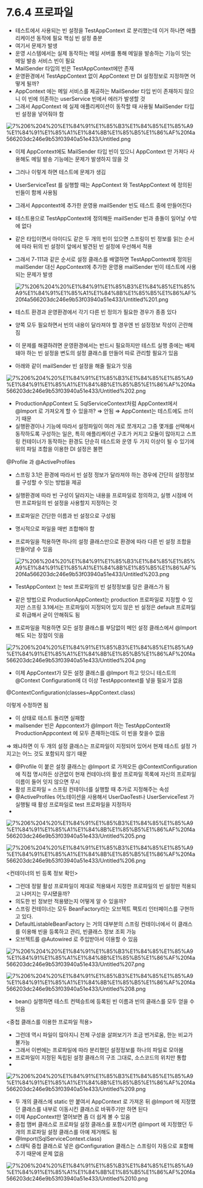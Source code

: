 # 7.6.4 프로파일

- 테스트에서 사용되는 빈 설정을 TestAppContext 로 분리했는데 이거 하나면 애플리케이션 동작에 필요 핵심 빈 설정 충분
- 여기서 문제가 발생
- 운영 시스템에서는 실제 동작하는 메일 서버를 통해 메일을 발송하는 기능이 잇는 메일 발송 서비스 빈이 필요
- MailSender 타입의 빈은 TestAppContext에만 존재
- 운영환경에서 TestAppContext 없이 AppContext 만 DI 설정정보로 지정하면 어떻게 될까?
- AppContext 에는 메일 서비스를 제공하는 MailSender  타입 빈이 존재하지 않으니 이 빈에 의존하는 userService  빈에서 에러가 발생할 것
- 그래서 AppContext 에 실제 애플리케이션이 동작할 때 사용될 MailSender 타입 빈 설정을 넣어줘야 함

![7%206%204%20%E1%84%91%E1%85%B3%E1%84%85%E1%85%A9%E1%84%91%E1%85%A1%E1%84%8B%E1%85%B5%E1%86%AF%20f4a566203dc246e9b53f03940a51e433/Untitled.png](7%206%204%20%E1%84%91%E1%85%B3%E1%84%85%E1%85%A9%E1%84%91%E1%85%A1%E1%84%8B%E1%85%B5%E1%86%AF%20f4a566203dc246e9b53f03940a51e433/Untitled.png)

- 이제 AppContext에도 MailSender 타입 빈이 있으니 AppContext 만 가져다 사용해도 메일 발송 기능에는 문제가 발생하지 않을 것
- 그러나 이렇게 하면 테스트에 문제가 생김
- UserServiceTest 를 실행할 때는 AppContext 와 TestAppContext 에 정의된 빈들이 함께 사용됨
- 그래서 Appcontext에 추가한 운영용 mailSender 빈도 테스트 중에 만들어진다
- 테스트용으로 TestAppContext에 정의해둔 mailSender 빈과 충돌이 일어날 수밖에 없다
- 같은 타입이면서 아이디도 같은 두 개의 빈이 있으면 스프링이 빈 정보를 읽는 순서에 따라 뒤의 빈 설정이 앞에서 발견된 빈 설정에 우선해서 적용
- 그래서 7-111과 같은 순서로 설정 클래스를 배열하면 TestAppContext에 정의된 mailSender 대신 AppContext에 추가한 운영용 mailSender 빈이 테스트에 사용되는 문제가 발생

    ![7%206%204%20%E1%84%91%E1%85%B3%E1%84%85%E1%85%A9%E1%84%91%E1%85%A1%E1%84%8B%E1%85%B5%E1%86%AF%20f4a566203dc246e9b53f03940a51e433/Untitled%201.png](7%206%204%20%E1%84%91%E1%85%B3%E1%84%85%E1%85%A9%E1%84%91%E1%85%A1%E1%84%8B%E1%85%B5%E1%86%AF%20f4a566203dc246e9b53f03940a51e433/Untitled%201.png)

- 테스트 환경과 운영환경에서 각기 다른 빈 정의가 필요한 경우가 종종 있다
- 양쪽 모두 필요하면서 빈의 내용이 달라져야 할 경우엔 빈 설정정보 작성이 곤란해짐
- 이 문제를 해결하려면 운영환경에서는 반드시 필요하지만 테스트 실행 중에는 배제돼야 하는 빈 설정을 변도의 설정 클래스를 만들어 따로 관리할 필요가 있음
- 아래와 같이 mailSender 빈 설정을 해줄 필요가 잇음

![7%206%204%20%E1%84%91%E1%85%B3%E1%84%85%E1%85%A9%E1%84%91%E1%85%A1%E1%84%8B%E1%85%B5%E1%86%AF%20f4a566203dc246e9b53f03940a51e433/Untitled%202.png](7%206%204%20%E1%84%91%E1%85%B3%E1%84%85%E1%85%A9%E1%84%91%E1%85%A1%E1%84%8B%E1%85%B5%E1%86%AF%20f4a566203dc246e9b53f03940a51e433/Untitled%202.png)

- ProductionAppContext 도 SqlServiceContext처럼 AppContext에서 @Import 로 가져오게 할 수 있을까? ⇒ 안됨 ⇒ AppContext는 테스트에도 쓰이기 때문
- 실행환경이나 기능에 따라서 설정파일이 여러 개로 쪼개지고 그중 몇개를 선택해서 동작하도록 구성하는 일은, 특히 애플리케이션 구조가 커지고 모듈이 많아지고 스프링 컨테이너가 동작하는 환경도 단순히 테스트와 운영 두 가지 이상이 될 수 있기에 위의 파일 조합을 이용한 DI 설정은 불편

@Profile 과 @ActiveProfiles

- 스프링 3.1은 환경에 따라서 빈 설정 정보가 달라져야 하는 경우에 간단히 설정정보를 구성할 수 잇는 방법을 제공
- 실행환경에 따라 빈 구성이 달라지는 내용을 프로파일로 정의하고, 실행 시점에 어떤 프로파일의 빈 설정을 사용할지 지정하는 것
- 프로파일은 간단한 이름과 빈 설정으로 구성됨
- 명시적으로 파일을 매번 조합해야 함
- 프로파일을 적용하면 하나의 설정 클래스만으로 환경에 따라 다른 빈 설정 조합을 만들어낼 수 있음

    ![7%206%204%20%E1%84%91%E1%85%B3%E1%84%85%E1%85%A9%E1%84%91%E1%85%A1%E1%84%8B%E1%85%B5%E1%86%AF%20f4a566203dc246e9b53f03940a51e433/Untitled%203.png](7%206%204%20%E1%84%91%E1%85%B3%E1%84%85%E1%85%A9%E1%84%91%E1%85%A1%E1%84%8B%E1%85%B5%E1%86%AF%20f4a566203dc246e9b53f03940a51e433/Untitled%203.png)

- TestAppContext 는 test 프로파일의 빈 설정정보를 담은 클래스가 됨
- 같은 방법으로 ProductionAppContext는 production 프로파일로 지정할 수 있지만  스프링 3.1에서는 프로파일이 지정되어 있지 않은 빈 설정은 default 프로파일로 취급해서 굳이 안해줘도 됨
- 프로파일을 적용하면 모든 설정 클래스를 부담없이 메인 설정 클래스에서 @Import 해도 되는 장점이 잇음

![7%206%204%20%E1%84%91%E1%85%B3%E1%84%85%E1%85%A9%E1%84%91%E1%85%A1%E1%84%8B%E1%85%B5%E1%86%AF%20f4a566203dc246e9b53f03940a51e433/Untitled%204.png](7%206%204%20%E1%84%91%E1%85%B3%E1%84%85%E1%85%A9%E1%84%91%E1%85%A1%E1%84%8B%E1%85%B5%E1%86%AF%20f4a566203dc246e9b53f03940a51e433/Untitled%204.png)

- 이제 AppContext가 모든 설정 클래스를 @Import 하고 잇으니 테스트의 @Context Configuration에 더 이상 TestAppcontext를 넣을 필요가 없음

@ContextConfiguration(classes=AppContext.class)

이렇게 수정하면 됨

- 이 상태로 테스트 돌리면 실패함
- mailsender 빈은 Appcontext가 @Import 하는 TestAppContext와 ProductionAppcontext 에 모두 존재하는데도 이 빈을 찾을수 없음

⇒ 왜냐하면 이 두 개의 설정 클래스는 프로파일이 지정되어 있어서 현재 테스트 설정 가지고는 어느 것도 포함되지 않기 때문

- @Profile 이 붙은 설정 클래스는 @Import 로 가져오든 @ContextConfiguration에 직접 명시하든 상관없이 현재 컨테이너의 활성 프로파일 목록에 자신의 프로파일 이름이 들어 잇지 않으면 무시
- 활성 프로파일 = 스프링 컨테이너를 실행할 때 추가로 지정해주는 속성
- @ActiveProfiles 어노테이션을 사용해서 UserDaoTest나 UserServiceTest 가 실행될 때 활성 프로파일로 test 프로파일을 지정하자
- 

![7%206%204%20%E1%84%91%E1%85%B3%E1%84%85%E1%85%A9%E1%84%91%E1%85%A1%E1%84%8B%E1%85%B5%E1%86%AF%20f4a566203dc246e9b53f03940a51e433/Untitled%205.png](7%206%204%20%E1%84%91%E1%85%B3%E1%84%85%E1%85%A9%E1%84%91%E1%85%A1%E1%84%8B%E1%85%B5%E1%86%AF%20f4a566203dc246e9b53f03940a51e433/Untitled%205.png)

![7%206%204%20%E1%84%91%E1%85%B3%E1%84%85%E1%85%A9%E1%84%91%E1%85%A1%E1%84%8B%E1%85%B5%E1%86%AF%20f4a566203dc246e9b53f03940a51e433/Untitled%206.png](7%206%204%20%E1%84%91%E1%85%B3%E1%84%85%E1%85%A9%E1%84%91%E1%85%A1%E1%84%8B%E1%85%B5%E1%86%AF%20f4a566203dc246e9b53f03940a51e433/Untitled%206.png)

<컨테이너의 빈 등록 정보 확인>

- 그런데 정말 활성 프로파일이 제대로 적용돼서 지정한 프로파일의 빈 설정만 적용되고 나머지는 무시됐을까?
- 의도한 빈 정보만 적용됐는지 어떻게 알 수 있을까?
- 스프링 컨테이너는 모두 BeanFactory라는 오브젝트 팩토리 인터페이스를 구현하고 있다.
- DefaultListableBeanFactory 는 거의 대부분의 스프링 컨테이너에서 이 클래스를 이용해 빈을 등록하고 관리, 빈클래스 정보 조회 가능
- 오브젝트를 @Autowired  로 주입받아서 이용할 수 있음

![7%206%204%20%E1%84%91%E1%85%B3%E1%84%85%E1%85%A9%E1%84%91%E1%85%A1%E1%84%8B%E1%85%B5%E1%86%AF%20f4a566203dc246e9b53f03940a51e433/Untitled%207.png](7%206%204%20%E1%84%91%E1%85%B3%E1%84%85%E1%85%A9%E1%84%91%E1%85%A1%E1%84%8B%E1%85%B5%E1%86%AF%20f4a566203dc246e9b53f03940a51e433/Untitled%207.png)

![7%206%204%20%E1%84%91%E1%85%B3%E1%84%85%E1%85%A9%E1%84%91%E1%85%A1%E1%84%8B%E1%85%B5%E1%86%AF%20f4a566203dc246e9b53f03940a51e433/Untitled%208.png](7%206%204%20%E1%84%91%E1%85%B3%E1%84%85%E1%85%A9%E1%84%91%E1%85%A1%E1%84%8B%E1%85%B5%E1%86%AF%20f4a566203dc246e9b53f03940a51e433/Untitled%208.png)

- bean() 실행하면 테스트 컨텍승트에 등록된 빈 이름과 빈의 클래스를 모두 얻을 수 잇음

<중첩 클래스를 이용한 프로파일 적용>

- 그런데 역시 파일이 많아지니 전체 구성을 살펴보기가 조금 번거로움, 한눈 비교가 불가능
- 그래서 이번에는 프로파일에 따라 분리했던 설정정보를 하나의 파일로 모아봄
- 프로파일이 지정된 독립된 설정 클래스의 구조 그대로, 소스코드의 위치만 통합
- 

![7%206%204%20%E1%84%91%E1%85%B3%E1%84%85%E1%85%A9%E1%84%91%E1%85%A1%E1%84%8B%E1%85%B5%E1%86%AF%20f4a566203dc246e9b53f03940a51e433/Untitled%209.png](7%206%204%20%E1%84%91%E1%85%B3%E1%84%85%E1%85%A9%E1%84%91%E1%85%A1%E1%84%8B%E1%85%B5%E1%86%AF%20f4a566203dc246e9b53f03940a51e433/Untitled%209.png)

- 두 개의 클래스에 static 만 붙여서 AppContext 로 가져온 뒤 @Import 에 지정했던 클래스를 내부로 이동시킨 클래스로 바꿔주기만 하면 된다
- 이제 AppContext만 열어보면 좀 더 쉽게 볼 수 있음
- 중첩 맴버 클래스로 프로파일 설정 클래스를 포함시키면 @Import 에 지정했던 두 개의 프로파일 설정 클래스를 아예 제거해도 됨
- @Import(SqlServiceContext.class)
- 스태틱 중첩 클래스로 넣은 @Configuration 클래스는 스프링이 자동으로 포함해주기 때문에 문제 없음

![7%206%204%20%E1%84%91%E1%85%B3%E1%84%85%E1%85%A9%E1%84%91%E1%85%A1%E1%84%8B%E1%85%B5%E1%86%AF%20f4a566203dc246e9b53f03940a51e433/Untitled%2010.png](7%206%204%20%E1%84%91%E1%85%B3%E1%84%85%E1%85%A9%E1%84%91%E1%85%A1%E1%84%8B%E1%85%B5%E1%86%AF%20f4a566203dc246e9b53f03940a51e433/Untitled%2010.png)
